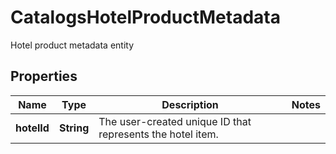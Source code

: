 

# CatalogsHotelProductMetadata

Hotel product metadata entity

## Properties

Name | Type | Description | Notes
------------ | ------------- | ------------- | -------------
**hotelId** | **String** | The user-created unique ID that represents the hotel item. | 



